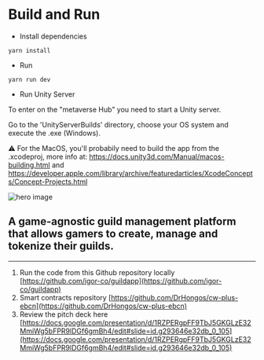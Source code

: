# Build and Run

- Install dependencies

```
yarn install
```

- Run

```
yarn run dev
```

- Run Unity Server

To enter on the "metaverse Hub" you need to start a Unity server.

Go to the 'UnityServerBuilds' directory, choose your OS system and execute the .exe (Windows).

⚠️ For the MacOS, you'll probabily need to build the app from the .xcodeproj, more info at:
https://docs.unity3d.com/Manual/macos-building.html and https://developer.apple.com/library/archive/featuredarticles/XcodeConcepts/Concept-Projects.html

![hero image](github_pages/hero.png)

## A game-agnostic guild management platform that allows gamers to create, manage and tokenize their guilds.

---

1. Run the code from this Github repository locally [https://github.com/igor-co/guildapp](https://github.com/igor-co/guildapp)
2. Smart contracts repository [https://github.com/DrHongos/cw-plus-ebcn](https://github.com/DrHongos/cw-plus-ebcn)
3. Review the pitch deck here [https://docs.google.com/presentation/d/1RZPERgpFF9TbJ5GKGLzE32MmiWg5bFPR9lDGf6gmBh4/edit#slide=id.g293646e32db_0_105](https://docs.google.com/presentation/d/1RZPERgpFF9TbJ5GKGLzE32MmiWg5bFPR9lDGf6gmBh4/edit#slide=id.g293646e32db_0_105)
